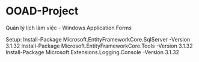 # OOAD-Project
Quản lý lịch làm việc - Windows Application Forms

Setup:
Install-Package Microsoft.EntityFrameworkCore.SqlServer -Version 3.1.32
Install-Package Microsoft.EntityFrameworkCore.Tools -Version 3.1.32
Install-Package Microsoft.Extensions.Logging.Console -Version 3.1.32
